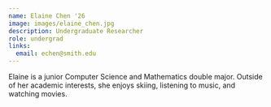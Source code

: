 ```yaml
---
name: Elaine Chen '26
image: images/elaine_chen.jpg
description: Undergraduate Researcher
role: undergrad
links:
  email: echen@smith.edu
---
```


Elaine is a junior Computer Science and Mathematics double major. Outside of her academic interests, she enjoys skiing, listening to music, and watching movies. 